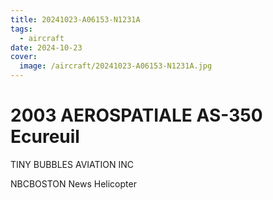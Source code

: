 ```yaml
---
title: 20241023-A06153-N1231A
tags:
  - aircraft
date: 2024-10-23
cover:
  image: /aircraft/20241023-A06153-N1231A.jpg
---
```


# 2003 AEROSPATIALE AS-350 Ecureuil

TINY BUBBLES AVIATION INC

NBCBOSTON News Helicopter